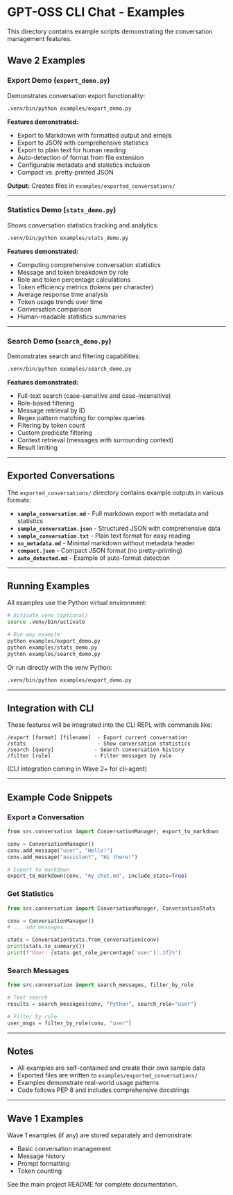 # GPT-OSS CLI Chat - Examples

This directory contains example scripts demonstrating the conversation management features.

## Wave 2 Examples

### Export Demo (`export_demo.py`)

Demonstrates conversation export functionality:

```bash
.venv/bin/python examples/export_demo.py
```

**Features demonstrated:**
- Export to Markdown with formatted output and emojis
- Export to JSON with comprehensive statistics
- Export to plain text for human reading
- Auto-detection of format from file extension
- Configurable metadata and statistics inclusion
- Compact vs. pretty-printed JSON

**Output:** Creates files in `examples/exported_conversations/`

---

### Statistics Demo (`stats_demo.py`)

Shows conversation statistics tracking and analytics:

```bash
.venv/bin/python examples/stats_demo.py
```

**Features demonstrated:**
- Computing comprehensive conversation statistics
- Message and token breakdown by role
- Role and token percentage calculations
- Token efficiency metrics (tokens per character)
- Average response time analysis
- Token usage trends over time
- Conversation comparison
- Human-readable statistics summaries

---

### Search Demo (`search_demo.py`)

Demonstrates search and filtering capabilities:

```bash
.venv/bin/python examples/search_demo.py
```

**Features demonstrated:**
- Full-text search (case-sensitive and case-insensitive)
- Role-based filtering
- Message retrieval by ID
- Regex pattern matching for complex queries
- Filtering by token count
- Custom predicate filtering
- Context retrieval (messages with surrounding context)
- Result limiting

---

## Exported Conversations

The `exported_conversations/` directory contains example outputs in various formats:

- **`sample_conversation.md`** - Full markdown export with metadata and statistics
- **`sample_conversation.json`** - Structured JSON with comprehensive data
- **`sample_conversation.txt`** - Plain text format for easy reading
- **`no_metadata.md`** - Minimal markdown without metadata header
- **`compact.json`** - Compact JSON format (no pretty-printing)
- **`auto_detected.md`** - Example of auto-format detection

---

## Running Examples

All examples use the Python virtual environment:

```bash
# Activate venv (optional)
source .venv/bin/activate

# Run any example
python examples/export_demo.py
python examples/stats_demo.py
python examples/search_demo.py
```

Or run directly with the venv Python:

```bash
.venv/bin/python examples/export_demo.py
```

---

## Integration with CLI

These features will be integrated into the CLI REPL with commands like:

```
/export [format] [filename]  - Export current conversation
/stats                       - Show conversation statistics
/search [query]             - Search conversation history
/filter [role]              - Filter messages by role
```

(CLI integration coming in Wave 2+ for cli-agent)

---

## Example Code Snippets

### Export a Conversation

```python
from src.conversation import ConversationManager, export_to_markdown

conv = ConversationManager()
conv.add_message("user", "Hello!")
conv.add_message("assistant", "Hi there!")

# Export to markdown
export_to_markdown(conv, "my_chat.md", include_stats=True)
```

### Get Statistics

```python
from src.conversation import ConversationManager, ConversationStats

conv = ConversationManager()
# ... add messages ...

stats = ConversationStats.from_conversation(conv)
print(stats.to_summary())
print(f"User: {stats.get_role_percentage('user'):.1f}%")
```

### Search Messages

```python
from src.conversation import search_messages, filter_by_role

# Text search
results = search_messages(conv, "Python", search_role="user")

# Filter by role
user_msgs = filter_by_role(conv, "user")
```

---

## Notes

- All examples are self-contained and create their own sample data
- Exported files are written to `examples/exported_conversations/`
- Examples demonstrate real-world usage patterns
- Code follows PEP 8 and includes comprehensive docstrings

---

## Wave 1 Examples

Wave 1 examples (if any) are stored separately and demonstrate:
- Basic conversation management
- Message history
- Prompt formatting
- Token counting

See the main project README for complete documentation.
